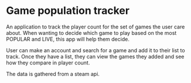 # Game population tracker

An application to track the player count for the set of games the user care about. When wanting to decide which game to play based on the most POPULAR and LIVE, this app will help them decide.

User can make an account and search for a game and add it to their list to track. Once they have a list, they can view the games they added and see how they compare in player count. 

The data is gathered from a steam api.
